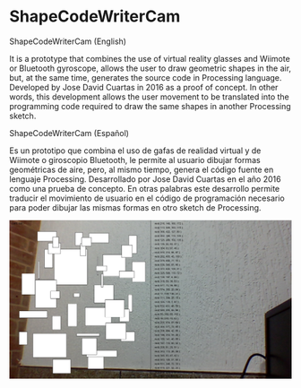 # ShapeCodeWriterCam
ShapeCodeWriterCam (English)

It is a prototype that combines the use of virtual reality glasses and Wiimote or Bluetooth gyroscope, allows the user to draw geometric shapes in the air, but, at the same time, generates the source code in Processing language. Developed by Jose David Cuartas in 2016 as a proof of concept. In other words, this development allows the user movement to be translated into the programming code required to draw the same shapes in another Processing sketch.

ShapeCodeWriterCam (Español)

Es un prototipo que combina el uso de gafas de realidad virtual y de Wiimote o giroscopio Bluetooth, le permite al usuario dibujar formas geométricas de aire, pero, al mismo tiempo, genera el código fuente en lenguaje Processing. Desarrollado por Jose David Cuartas en el año 2016 como una prueba de concepto. En otras palabras este desarrollo permite
traducir el movimiento de usuario en el código de programación necesario para poder dibujar las mismas formas en otro sketch de Processing.


![Screenshot](draw.png)

